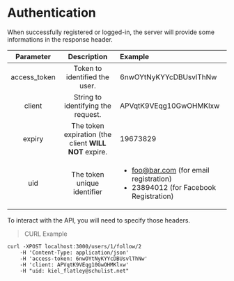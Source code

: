 # Authentication

When successfully registered or logged-in, the server will provide some informations in the response header.

| Parameter    | Description      | Example |
|:------------:|:----------------:|:--------|
| access_token | Token to identified the user. | 6nwOYtNyKYYcDBUsvlThNw |
| client       | String to identifying the request. | APVqtK9VEqg10GwOHMKlxw |
| expiry       | The token expiration (the client __WILL NOT__ expire. | 19673829 |
| uid          | The token unique identifier |  <ul><li>foo@bar.com (for email registration)</li><li>23894012 (for Facebook Registration)</li></ul> |

To interact with the API, you will need to specify those headers.

> CURL Example

```shell
curl -XPOST localhost:3000/users/1/follow/2
    -H 'Content-Type: application/json'
    -H 'access-token: 6nwOYtNyKYYcDBUsvlThNw'
    -H 'client: APVqtK9VEqg10GwOHMKlxw'
    -H "uid: kiel_flatley@schulist.net"
```
